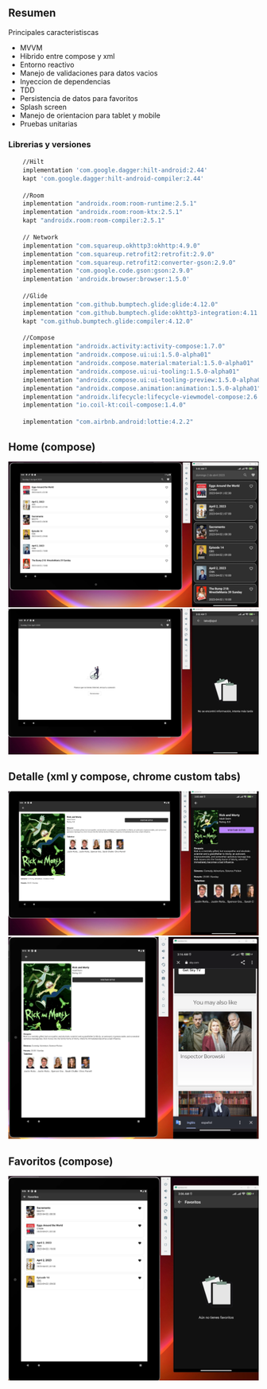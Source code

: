 ## Resumen
Principales caracteristiscas
- MVVM
- Hibrido entre compose y xml
- Entorno reactivo
- Manejo de validaciones para datos vacios
- Inyeccion de dependencias
- TDD
- Persistencia de datos para favoritos
- Splash screen
- Manejo de orientacion para tablet y mobile
- Pruebas unitarias

### Librerias y versiones
```sh
    //Hilt
    implementation 'com.google.dagger:hilt-android:2.44'
    kapt 'com.google.dagger:hilt-android-compiler:2.44'

    //Room
    implementation "androidx.room:room-runtime:2.5.1"
    implementation "androidx.room:room-ktx:2.5.1"
    kapt "androidx.room:room-compiler:2.5.1"

    // Network
    implementation "com.squareup.okhttp3:okhttp:4.9.0"
    implementation "com.squareup.retrofit2:retrofit:2.9.0"
    implementation "com.squareup.retrofit2:converter-gson:2.9.0"
    implementation "com.google.code.gson:gson:2.9.0"
    implementation 'androidx.browser:browser:1.5.0'

    //Glide
    implementation "com.github.bumptech.glide:glide:4.12.0"
    implementation "com.github.bumptech.glide:okhttp3-integration:4.11.0"
    kapt "com.github.bumptech.glide:compiler:4.12.0"

    //Compose
    implementation "androidx.activity:activity-compose:1.7.0"
    implementation "androidx.compose.ui:ui:1.5.0-alpha01"
    implementation "androidx.compose.material:material:1.5.0-alpha01"
    implementation "androidx.compose.ui:ui-tooling:1.5.0-alpha01"
    implementation "androidx.compose.ui:ui-tooling-preview:1.5.0-alpha01"
    implementation "androidx.compose.animation:animation:1.5.0-alpha01"
    implementation "androidx.lifecycle:lifecycle-viewmodel-compose:2.6.1"
    implementation "io.coil-kt:coil-compose:1.4.0"

    implementation "com.airbnb.android:lottie:4.2.2"
```
## Home (compose) 
<img src="images/home.png">
<img src="images/estadoshome.png">

## Detalle (xml y compose, chrome custom tabs)
<img src="images/detalle.png">
<img src="images/detalle2.png">

## Favoritos (compose)
<img src="images/favoritos.png">


